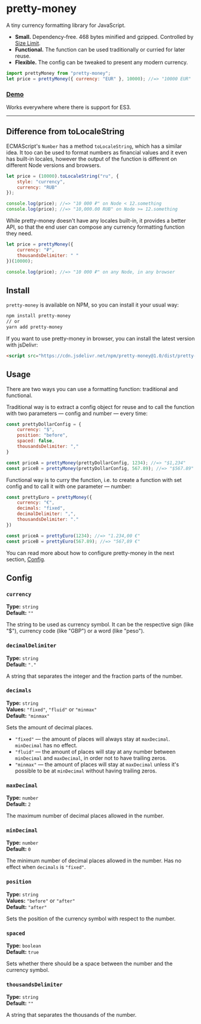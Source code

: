 # pretty-money

A tiny currency formatting library for JavaScript.

- **Small.** Dependency-free. 468 bytes minified and gzipped. Controlled by [Size Limit](https://github.com/ai/size-limit).
- **Functional.** The function can be used traditionally or curried for later reuse.
- **Flexible.** The config can be tweaked to present any modern currency.

```js
import prettyMoney from "pretty-money";
let price = prettyMoney({ currency: "EUR" }, 10000); //=> "10000 EUR"
```

### [Demo](https://os.karamoff.ru/pretty-money#demo)

Works everywhere where there is support for ES3.

----

## Difference from toLocaleString

ECMAScript's `Number` has a method `toLocaleString`, which has a similar idea. It too can be used to format numbers as
financial values and it even has built-in locales, however the output of the function is different on different Node
versions and browsers.

```js
let price = (10000).toLocaleString("ru", {
    style: "currency",
    currency: "RUB"
});

console.log(price); //=> "10 000 ₽" on Node < 12.something
console.log(price); //=> "10,000.00 RUB" on Node >= 12.something
```

While pretty-money doesn't have any locales built-in, it provides a better API, so that the end user can compose any
currency formatting function they need.

```js
let price = prettyMoney({
    currency: "₽",
    thousandsDelimiter: " "
})(10000);

console.log(price); //=> "10 000 ₽" on any Node, in any browser
```

## Install

`pretty-money` is available on NPM, so you can install it your usual way:

```sh
npm install pretty-money
// or
yarn add pretty-money
```

If you want to use pretty-money in browser, you can install the latest version with jsDelivr:

```html
<script src="https://cdn.jsdelivr.net/npm/pretty-money@1.0/dist/pretty-money.umd.js"></script>
```

## Usage

There are two ways you can use a formatting function: traditional and functional. 

Traditional way is to extract a config object for reuse and to call the function with two parameters — config and number —
every time:

```js
const prettyDollarConfig = {
    currency: "$",
    position: "before",
    spaced: false,
    thousandsDelimiter: ","
}

const priceA = prettyMoney(prettyDollarConfig, 1234); //=> "$1,234"
const priceB = prettyMoney(prettyDollarConfig, 567.89); //=> "$567.89"
```

Functional way is to curry the function, i.e. to create a function with set config and to call it with one parameter — number:

```js
const prettyEuro = prettyMoney({
    currency: "€",
    decimals: "fixed",
    decimalDelimiter: ",",
    thousandsDelimiter: "."
})

const priceA = prettyEuro(1234); //=> "1.234,00 €"
const priceB = prettyEuro(567.89); //=> "567,89 €"
```

You can read more about how to configure pretty-money in the next section, [Config](#config).

## Config

### `currency`
**Type:** `string`  
**Default:** `""`

The string to be used as currency symbol. It can be the respective sign (like "$"), currency code (like "GBP") or a word
(like "peso").

### `decimalDelimiter`
**Type:** `string`  
**Default:** `"."`

A string that separates the integer and the fraction parts of the number.

### `decimals`
**Type:** `string`  
**Values:** `"fixed"`, `"fluid"` or `"minmax"`  
**Default:** `"minmax"`

Sets the amount of decimal places.

- `"fixed"` — the amount of places will always stay at `maxDecimal`. `minDecimal` has no effect.
- `"fluid"` — the amount of places will stay at any number between `minDecimal` and `maxDecimal`, in order not to have trailing zeros.
- `"minmax"` — the amount of places will stay at `maxDecimal` unless it's possible to be at `minDecimal` without having trailing zeros.

### `maxDecimal`
**Type:** `number`  
**Default:** `2`

The maximum number of decimal places allowed in the number.

### `minDecimal`
**Type:** `number`  
**Default:** `0`

The minimum number of decimal places allowed in the number. Has no effect when `decimals` is `"fixed"`.

### `position`
**Type:** `string`  
**Values:** `"before"` or `"after"`  
**Default:** `"after"`

Sets the position of the currency symbol with respect to the number.

### `spaced`
**Type:** `boolean`  
**Default:** `true`

Sets whether there should be a space between the number and the currency symbol.

### `thousandsDelimiter`
**Type:** `string`  
**Default:** `""`

A string that separates the thousands of the number.
